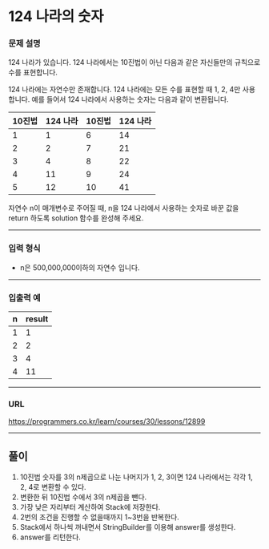 # 124 나라의 숫자

### 문제 설명

124 나라가 있습니다. 124 나라에서는 10진법이 아닌 다음과 같은 자신들만의 규칙으로 수를 표현합니다.

124 나라에는 자연수만 존재합니다.
124 나라에는 모든 수를 표현할 때 1, 2, 4만 사용합니다.
예를 들어서 124 나라에서 사용하는 숫자는 다음과 같이 변환됩니다.

| 10진법 | 124 나라 | 10진법 | 124 나라 |
|------|--------|------|--------|
| 1    | 1      | 6    | 14     |
| 2    | 2      | 7    | 21     |
| 3    | 4      | 8    | 22     |
| 4    | 11     | 9    | 24     |
| 5    | 12     | 10   | 41     |

자연수 n이 매개변수로 주어질 때, n을 124 나라에서 사용하는 숫자로 바꾼 값을 return 하도록 solution 함수를 완성해 주세요.

-----------
### 입력 형식

- n은 500,000,000이하의 자연수 입니다.

-----------
### 입출력 예

| n   | result |
|-----|--------|
| 1   | 1      |
| 2   | 2      |
| 3   | 4      |
| 4   | 11     |

-----------
### URL

https://programmers.co.kr/learn/courses/30/lessons/12899

-----------
## 풀이
1. 10진법 숫자를 3의 n제곱으로 나눈 나머지가 1, 2, 3이면 124 나라에서는 각각 1, 2, 4로 변환할 수 있다.
2. 변환한 뒤 10진법 수에서 3의 n제곱을 뺀다.
3. 가장 낮은 자리부터 계산하여 Stack에 저장한다.
4. 2번의 조건을 진행할 수 없을때까지 1~3번을 반복한다.
5. Stack에서 하나씩 꺼내면서 StringBuilder를 이용해 answer를 생성한다.
6. answer를 리턴한다.